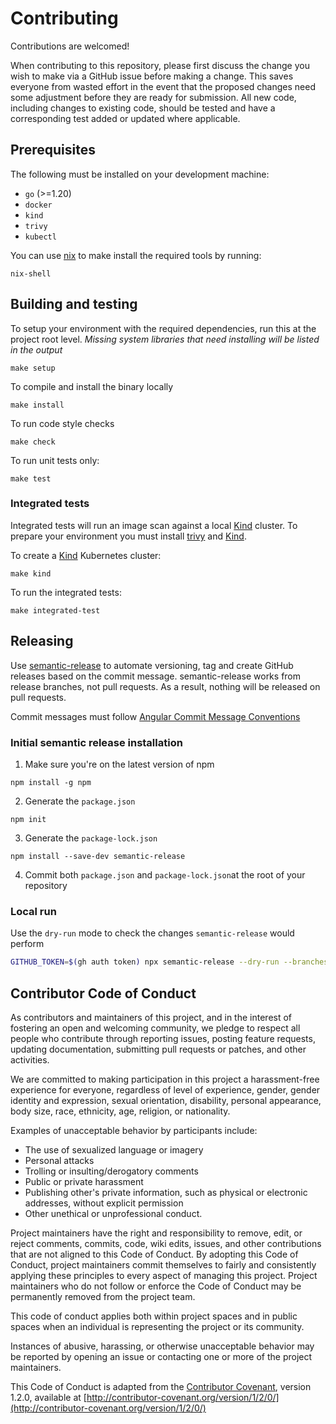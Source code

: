 # Contributing

Contributions are welcomed!

When contributing to this repository, please first discuss the change you wish to make via a GitHub
issue before making a change.  This saves everyone from wasted effort in the event that the proposed
changes need some adjustment before they are ready for submission.
All new code, including changes to existing code, should be tested and have a corresponding test added or updated where applicable.

## Prerequisites

The following must be installed on your development machine:

- `go` (>=1.20)
- `docker`
- `kind`
- `trivy`
- `kubectl`

You can use [nix](https://nixos.org/download.html) to make install the required tools by running:
```
nix-shell
```

## Building and testing

To setup your environment with the required dependencies, run this at the project root level.
_Missing system libraries that need installing will be listed in the output_
```
make setup
```

To compile and install the binary locally
```
make install
```

To run code style checks
```
make check
```

To run unit tests only:
```
make test
```

### Integrated tests

Integrated tests will run an image scan against a local [Kind](https://kind.sigs.k8s.io/) cluster.
To prepare your environment you must install [trivy](https://github.com/aquasecurity/trivy) and [Kind](https://kind.sigs.k8s.io/).

To create a [Kind](https://kind.sigs.k8s.io/) Kubernetes cluster:
```
make kind
```

To run the integrated tests:
```
make integrated-test
```

## Releasing

Use [semantic-release](https://github.com/semantic-release/github) to automate versioning, tag and 
create GitHub releases based on the commit message.
semantic-release works from release branches, not pull requests. As a result, nothing will be released on pull requests.

Commit messages must follow [Angular Commit Message Conventions](https://github.com/angular/angular/blob/main/CONTRIBUTING.md#-commit-message-format)

### Initial semantic release installation

1. Make sure you're on the latest version of npm
```
npm install -g npm
```

2. Generate the `package.json`
```
npm init
```

3. Generate the `package-lock.json`
```
npm install --save-dev semantic-release
```

4. Commit both `package.json` and `package-lock.json`at the root of your repository

### Local run

Use the `dry-run` mode to check the changes `semantic-release` would perform
```sh
GITHUB_TOKEN=$(gh auth token) npx semantic-release --dry-run --branches=$(git rev-parse --abbrev-ref HEAD)
```


## Contributor Code of Conduct

As contributors and maintainers of this project, and in the interest of fostering an open and
welcoming community, we pledge to respect all people who contribute through reporting issues,
posting feature requests, updating documentation, submitting pull requests or patches, and other
activities.

We are committed to making participation in this project a harassment-free experience for everyone,
regardless of level of experience, gender, gender identity and expression, sexual orientation,
disability, personal appearance, body size, race, ethnicity, age, religion, or nationality.

Examples of unacceptable behavior by participants include:

* The use of sexualized language or imagery
* Personal attacks
* Trolling or insulting/derogatory comments
* Public or private harassment
* Publishing other's private information, such as physical or electronic addresses, without explicit
  permission
* Other unethical or unprofessional conduct.

Project maintainers have the right and responsibility to remove, edit, or reject comments, commits,
code, wiki edits, issues, and other contributions that are not aligned to this Code of Conduct. By
adopting this Code of Conduct, project maintainers commit themselves to fairly and consistently
applying these principles to every aspect of managing this project. Project maintainers who do not
follow or enforce the Code of Conduct may be permanently removed from the project team.

This code of conduct applies both within project spaces and in public spaces when an individual is
representing the project or its community.

Instances of abusive, harassing, or otherwise unacceptable behavior may be reported by opening an
issue or contacting one or more of the project maintainers.

This Code of Conduct is adapted from the [Contributor Covenant](http://contributor-covenant.org),
version 1.2.0, available at
[http://contributor-covenant.org/version/1/2/0/](http://contributor-covenant.org/version/1/2/0/)
